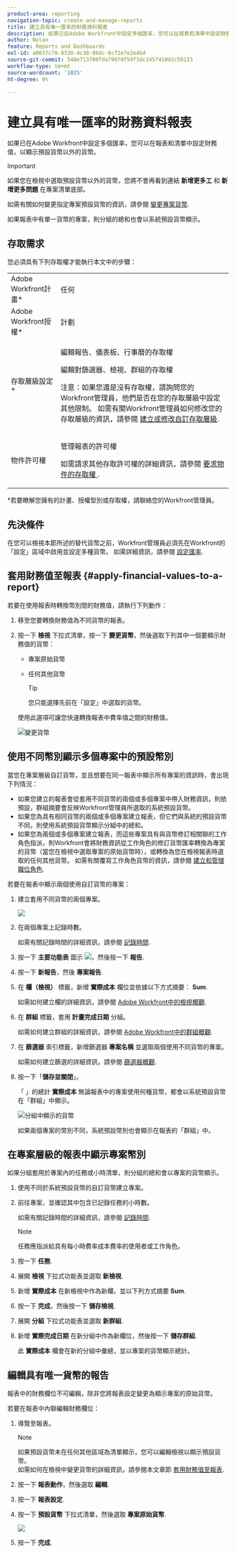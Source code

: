 ```yaml
---
product-area: reporting
navigation-topic: create-and-manage-reports
title: 建立具有唯一匯率的財務資料報表
description: 如果已在Adobe Workfront中設定多個匯率，您可以在報表和清單中設定財務值，以顯示預設貨幣以外的貨幣。
author: Nolan
feature: Reports and Dashboards
exl-id: a0837c70-8330-4c38-98dc-8cf2e7e2e4bd
source-git-commit: 548e713700fda79070f59f3dc3457410d2c50133
workflow-type: tm+mt
source-wordcount: '1025'
ht-degree: 0%

---
```


# 建立具有唯一匯率的財務資料報表

如果已在Adobe Workfront中設定多個匯率，您可以在報表和清單中設定財務值，以顯示預設貨幣以外的貨幣。

>[!IMPORTANT]
>
>如果您在檢視中選取預設貨幣以外的貨幣，您將不會再看到連結 **新增更多工** 和 **新增更多問題** 在專案清單底部。

如需有關如何變更指定專案預設貨幣的資訊，請參閱 [變更專案貨幣](../../../manage-work/projects/project-finances/change-project-currency.md).

如果報表中有單一貨幣的專案，則分組的總和也會以系統預設貨幣顯示。

## 存取需求

您必須具有下列存取權才能執行本文中的步驟：

<table style="table-layout:auto"> 
 <col> 
 <col> 
 <tbody> 
  <tr> 
   <td role="rowheader">Adobe Workfront計畫*</td> 
   <td> <p>任何</p> </td> 
  </tr> 
  <tr> 
   <td role="rowheader">Adobe Workfront授權*</td> 
   <td> <p>計劃 </p> </td> 
  </tr> 
  <tr> 
   <td role="rowheader">存取層級設定*</td> 
   <td> <p>編輯報告、儀表板、行事曆的存取權</p> <p>編輯對篩選器、檢視、群組的存取權</p> <p>注意：如果您還是沒有存取權，請詢問您的Workfront管理員，他們是否在您的存取層級中設定其他限制。 如需有關Workfront管理員如何修改您的存取層級的資訊，請參閱 <a href="../../../administration-and-setup/add-users/configure-and-grant-access/create-modify-access-levels.md" class="MCXref xref">建立或修改自訂存取層級</a>.</p> </td> 
  </tr> 
  <tr> 
   <td role="rowheader">物件許可權</td> 
   <td> <p>管理報表的許可權</p> <p>如需請求其他存取許可權的詳細資訊，請參閱 <a href="../../../workfront-basics/grant-and-request-access-to-objects/request-access.md" class="MCXref xref">要求物件的存取權 </a>.</p> </td> 
  </tr> 
 </tbody> 
</table>

&#42;若要瞭解您擁有的計畫、授權型別或存取權，請聯絡您的Workfront管理員。

## 先決條件

在您可以檢視本節所述的替代貨幣之前，Workfront管理員必須先在Workfront的「設定」區域中啟用並設定多種貨幣。 如需詳細資訊，請參閱 [設定匯率](../../../administration-and-setup/manage-workfront/exchange-rates/set-up-exchange-rates.md).

## 套用財務值至報表 {#apply-financial-values-to-a-report}

若要在使用報表時轉換幣別間的財務值，請執行下列動作：

1. 移至您要轉換財務值為不同貨幣的報表。
1. 按一下 **檢視** 下拉式清單，按一下 **變更貨幣**，然後選取下列其中一個要顯示財務值的貨幣：

   * 專案原始貨幣
   * 任何其他貨幣

     >[!TIP]
     >
     >您只能選擇先前在「設定」中選取的貨幣。

   使用此選項可讓您快速轉換報表中費率值之間的財務值。

   ![變更貨幣](assets/qs-change-currency-2022-350x257.png)

   <!--
   <p data-mc-conditions="QuicksilverOrClassic.Quicksilver,QuicksilverOrClassic.Draft mode">(NOTE: drafted this tip because I think this is confusing; this is in the step above.)</p>
   -->

   <!--
   <note type="tip">
   You can also select the Change Currency option to convert financial values in other lists.
   <br>
   <img src="assets/nwe-change-currency-new-lists-350x219.png" style="width: 350;height: 219;" data-mc-conditions="QuicksilverOrClassic.Quicksilver">
   <br>
   <br>
   </note>
   -->

## 使用不同幣別顯示多個專案中的預設幣別

當您在專案層級自訂貨幣，並且想要在同一報表中顯示所有專案的資訊時，會出現下列情況：

* 如果您建立的報表會從套用不同貨幣的兩個或多個專案中帶入財務資訊，則依預設，群組摘要會反映Workfront管理員所選取的系統預設貨幣。
* 如果您為具有相同貨幣的兩個或多個專案建立報表，但它們與系統的預設貨幣不同，則使用系統預設貨幣顯示分組中的總和。
* 如果您為兩個或多個專案建立報表，而這些專案具有與貨幣修訂相關聯的工作角色指派，則Workfront會將財務資訊從工作角色的修訂貨幣匯率轉換為專案的貨幣（當您在檢視中選取專案的原始貨幣時），或轉換為您在檢視報表時選取的任何其他貨幣。 如需有關覆寫工作角色貨幣的資訊，請參閱 [建立和管理職位角色](../../../administration-and-setup/set-up-workfront/organizational-setup/create-manage-job-roles.md).

若要在報表中顯示兩個使用自訂貨幣的專案：

1. 建立套用不同貨幣的兩個專案。

   ![](assets/qs-currency-350x217.png)

1. 在兩個專案上記錄時數。

   如需有關記錄時間的詳細資訊，請參閱 [記錄時間](../../../timesheets/create-and-manage-timesheets/log-time.md).

1. 按一下 **主要功能表** 圖示 ![](assets/main-menu-icon.png)，然後按一下 **報告**.
1. 按一下 **新報告**，然後 **專案報告**.
1. 在 **欄（檢視）** 標籤，新增 **實際成本** 欄位並依據以下方式摘要： **Sum**.

   如需如何建立欄的詳細資訊，請參閱 [Adobe Workfront中的檢視概觀](../../../reports-and-dashboards/reports/reporting-elements/views-overview.md).

1. 在 **群組** 標籤，套用 **計畫完成日期** 分組。

   如需如何建立群組的詳細資訊，請參閱 [Adobe Workfront中的群組概觀](../../../reports-and-dashboards/reports/reporting-elements/groupings-overview.md).

1. 在 **篩選器** 索引標籤，新增篩選器 **專案名稱** 並選取兩個使用不同貨幣的專案。

   如需如何建立篩選的詳細資訊，請參閱 [篩選器概觀](../../../reports-and-dashboards/reports/reporting-elements/filters-overview.md).

1. 按一下「**儲存並關閉**」。

   「 」的總計 **實際成本** 無論報表中的專案使用何種貨幣，都會以系統預設貨幣在「群組」中顯示。

   ![分組中顯示的貨幣](assets/qs-currency-displayed-in-groupings-2022-350x292.png)

   如果兩個專案的幣別不同，系統預設幣別也會顯示在報表的「群組」中。

## 在專案層級的報表中顯示專案幣別

如果分組套用於專案內的任務或小時清單，則分組的總和會以專案的貨幣顯示。

1. 使用不同於系統預設貨幣的自訂貨幣建立專案。
1. 前往專案，並確認其中包含已記錄任務的小時數。

   如需有關記錄時間的詳細資訊，請參閱 [記錄時間](../../../timesheets/create-and-manage-timesheets/log-time.md).

   >[!NOTE]
   >
   >任務應指派給具有每小時費率成本費率的使用者或工作角色。

1. 按一下 **任務**.
1. 展開 **檢視** 下拉式功能表並選取 **新檢視**.
1. 新增 **實際成本** 在新檢視中作為新欄，並以下列方式摘要 **Sum**.
1. 按一下 **完成**，然後按一下 **儲存檢視**.
1. 展開 **分組** 下拉式功能表並選取 **新群組**.
1. 新增 **實際完成日期** 在新分組中作為新欄位，然後按一下 **儲存群組**.

   此 **實際成本** 欄會在新的分組中彙總，並以專案的貨幣顯示總計。

## 編輯具有唯一貨幣的報告

報表中的財務欄位不可編輯，除非您將報表設定變更為顯示專案的原始貨幣。

若要在報表中內聯編輯財務欄位：

1. 導覽至報表。

   >[!NOTE]
   >
   >如果預設貨幣未在任何其他區域為清單顯示，您可以編輯檢視以顯示預設貨幣。\
   >如需如何在檢視中變更貨幣的詳細資訊，請參閱本文章節 [套用財務值至報表](#apply-financial-values-to-a-report).

1. 按一下 **報表動作**，然後選取 **編輯**.
1. 按一下 **報表設定**.
1. 按一下 **預設貨幣** 下拉式清單，然後選取 **專案原始貨幣**.

   ![](assets/qs-report-settings-default-currency-350x370.png)

1. 按一下 **完成**.
